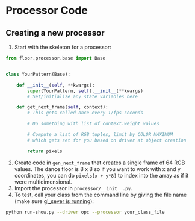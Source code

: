# Processor Code

## Creating a new processor

1. Start with the skeleton for a processor:
```python
from floor.processor.base import Base


class YourPattern(Base):

    def __init__(self, **kwargs):
        super(YourPattern, self).__init__(**kwargs)
        # Set/initialize any state variables here

    def get_next_frame(self, context):
        # This gets called once every 1/fps seconds

        # Do something with list of context.weight values

        # Compute a list of RGB tuples, limit by COLOR_MAXIMUM
        # which gets set for you based on driver at object creation

        return pixels
```
2. Create code in `gen_next_frame` that creates a single frame of 64 RGB values.  The dance floor is 8 x 8 so if you want to work with x and y coordinates, you can do `pixels[x + y*8]` to index into the array as if it were multidimensional.
3. Import the processor in `processor/__init__.py`.
4. To test, call your class from the command line by giving the file name (make sure [gl_sever is running](https://github.com/garthwebb/dance-floor/blob/master/floor/README.md#running-the-code)):
```bash
python run-show.py --driver opc --processor your_class_file
```
